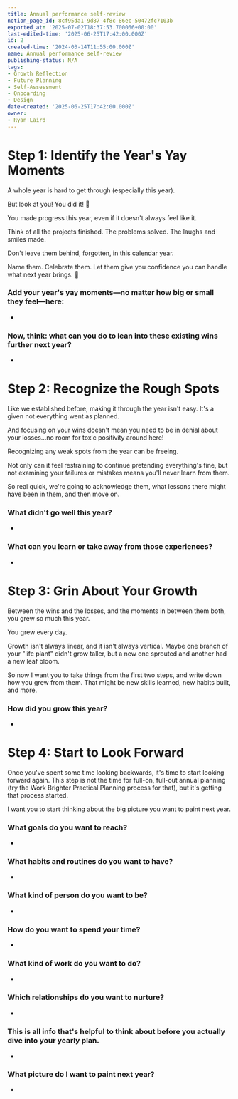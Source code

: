 ```yaml
---
title: Annual performance self-review
notion_page_id: 8cf95da1-9d87-4f8c-86ec-50472fc7103b
exported_at: '2025-07-02T18:37:53.700066+00:00'
last-edited-time: '2025-06-25T17:42:00.000Z'
id: 2
created-time: '2024-03-14T11:55:00.000Z'
name: Annual performance self-review
publishing-status: N/A
tags:
- Growth Reflection
- Future Planning
- Self-Assessment
- Onboarding
- Design
date-created: '2025-06-25T17:42:00.000Z'
owner:
- Ryan Laird
---
```


# Step 1: Identify the Year's Yay Moments

A whole year is hard to get through (especially this year). 

But look at you! You did it! 🎉 

You made progress this year, even if it doesn't always feel like it. 

Think of all the projects finished. The problems solved. The laughs and smiles made.

Don't leave them behind, forgotten, in this calendar year.

Name them. Celebrate them. Let them give you confidence you can handle what next year brings. 🙌

### Add your year's yay moments—no matter how big or small they feel—here:

- 

### Now, think: what can you do to lean into these existing wins further next year?

- 



# Step 2: Recognize the Rough Spots

Like we established before, making it through the year isn't easy. It's a given not everything went as planned. 

And focusing on your wins doesn't mean you need to be in denial about your losses...no room for toxic positivity around here!

Recognizing any weak spots from the year can be freeing. 

Not only can it feel restraining to continue pretending everything's fine, but not examining your failures or mistakes means you'll never learn from them.

So real quick, we're going to acknowledge them, what lessons there might have been in them, and then move on. 

### What didn't go well this year?

- 

### What can you learn or take away from those experiences?

- 



# Step 3: Grin About Your Growth

Between the wins and the losses, and the moments in between them both, you grew so much this year.

You grew every day.

Growth isn't always linear, and it isn't always vertical. Maybe one branch of your "life plant" didn't grow taller, but a new one sprouted and another had a new leaf bloom.

So now I want you to take things from the first two steps, and write down how you grew from them. That might be new skills learned, new habits built, and more.

### How did you grow this year?

- 



# Step 4: Start to Look Forward

Once you've spent some time looking backwards, it's time to start looking forward again. This step is not the time for full-on, full-out annual planning (try the Work Brighter Practical Planning process for that), but it's getting that process started.

I want you to start thinking about the big picture you want to paint next year. 

### What goals do you want to reach?

- 

### What habits and routines do you want to have?

- 

### What kind of person do you want to be?

- 

### How do you want to spend your time?

- 

### What kind of work do you want to do?

- 

### Which relationships do you want to nurture?

- 

### This is all info that's helpful to think about before you actually dive into your yearly plan.

- 

### What picture do I want to paint next year?

- 

